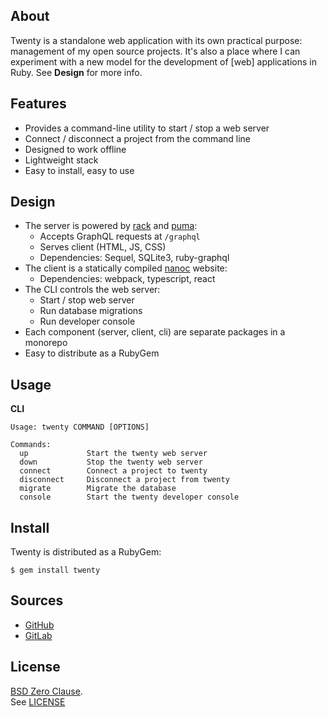 ## About

Twenty is a standalone web application with its own practical
purpose: management of my open source projects. It's also a place
where I can experiment with a new model for the development of
[web] applications in Ruby. See **Design** for more info.

## Features

* Provides a command-line utility to start / stop a web server
* Connect / disconnect a project from the command line
* Designed to work offline
* Lightweight stack
* Easy to install, easy to use

## Design

* The server is powered by [rack](https://github.com/rack/rack) and [puma](https://github.com/puma/puma):
    - Accepts GraphQL requests at `/graphql`
    - Serves client (HTML, JS, CSS)
    - Dependencies: Sequel, SQLite3, ruby-graphql
* The client is a statically compiled [nanoc](https://github.com/nanoc/nanoc) website:
    - Dependencies: webpack, typescript, react
* The CLI controls the web server:
    - Start / stop web server
    - Run database migrations
    - Run developer console
* Each component (server, client, cli) are separate packages
  in a monorepo
* Easy to distribute as a RubyGem

## Usage

**CLI**

    Usage: twenty COMMAND [OPTIONS]

    Commands:
      up             Start the twenty web server
      down           Stop the twenty web server
      connect        Connect a project to twenty
      disconnect     Disconnect a project from twenty
      migrate        Migrate the database
      console        Start the twenty developer console

## Install

Twenty is distributed as a RubyGem:

    $ gem install twenty

## Sources

* [GitHub](https://github.com/0x1eef/twenty)
* [GitLab](https://gitlab.com/0x1eef/twenty)

## License

[BSD Zero Clause](https://choosealicense.com/licenses/0bsd/).
<br>
See [LICENSE](./LICENSE)
